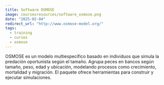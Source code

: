 ```yaml
---
title: Software OSMOSE
image: coursesresources/software_osmose.png
date: "2025-02-04"
redirect_url: "http://www.osmose-model.org/"
tags:
  - training
  - cursos
  - osmose
---
```


OSMOSE es un modelo multiespecífico basado en individuos que simula la predación oportunista según el tamaño. Agrupa peces en bancos según tamaño, peso, edad y ubicación, modelando procesos como crecimiento, mortalidad y migración. El paquete ofrece herramientas para construir y ejecutar simulaciones.
